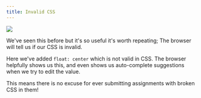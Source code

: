 ```yaml
---
title: Invalid CSS
---
```


<img class="lg-img" src="../invalid-css.png" />

We've seen this before but it's so useful it's worth repeating; The browser will tell us if our CSS is invalid.

Here we've added `float: center` which is not valid in CSS. The browser helpfully shows us this, and even shows us auto-complete suggestions when we try to edit the value.

This means there is no excuse for ever submitting assignments with broken CSS in them! 